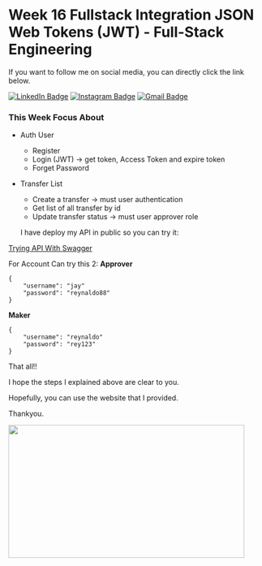 # Week 16 Fullstack Integration JSON Web Tokens (JWT) - Full-Stack Engineering

If you want to follow me on social media, you can directly click the link below.

[![LinkedIn Badge](https://img.shields.io/badge/-Reynaldo_Fang-blue?style=flat&logo=linkedin)](https://www.linkedin.com/in/reynaldo-fang/)
[![Instagram Badge](https://img.shields.io/badge/-reynaldo.fang-white?style=flat&logo=instagram&logoColor=black&color=%2387ceeb)](https://www.instagram.com/reynaldo.fang/)
[![Gmail Badge](https://img.shields.io/badge/-reynaldofang02%40gmail.com-black?style=flat&logo=gmail&color=%23454c53)](mailto:reynaldofang02@gmail.com)

### This Week Focus About

- Auth User
  - Register
  - Login (JWT) -> get token, Access Token and expire token
  - Forget Password

- Transfer List
  - Create a transfer -> must user authentication
  - Get list of all transfer by id 
  - Update transfer status -> must user approver role


  I have deploy my API in public so you can try it:

[Trying API With Swagger](https://week16-reynaldofang.cyclic.cloud/api-docs)


For Account Can try this 2:
**Approver**
```
{
    "username": "jay"
    "password": "reynaldo88"
}
```

**Maker**
```
{
    "username": "reynaldo"
    "password": "rey123"
}
```

That all!!

I hope the steps I explained above are clear to you.

Hopefully, you can use the website that I provided.

Thankyou.

<img src="https://gifdb.com/images/high/tanjiro-demon-slayer-smile-ug5qxtabnbi4yebd.gif"  width="465px" height="262px"/>